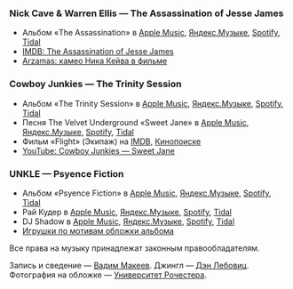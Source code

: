 ### Nick Cave & Warren Ellis — The Assassination of Jesse James

- Альбом «The Assassination» в
	[Apple Music](https://music.apple.com/album/1143174629),
	[Яндекс.Музыке](https://music.yandex.ru/album/52741),
	[Spotify](https://open.spotify.com/album/6RzRjlvdLSDwkx8bMHyPLs),
	[Tidal](https://tidal.com/browse/album/63883085)
- [IMDB: The Assassination of Jesse James](https://www.imdb.com/title/tt0443680/)
- [Arzamas: камео Ника Кейва в фильме](https://arzamas.academy/micro/kameo/6)

### Cowboy Junkies — The Trinity Session

- Альбом «The Trinity Session» в
	[Apple Music](https://music.apple.com/album/299606787),
	[Яндекс.Музыке](https://music.yandex.ru/album/3959139),
	[Spotify](https://open.spotify.com/album/566tD6a3xWL6MKLWkw8ERz),
	[Tidal](https://tidal.com/browse/album/11354956)
- Песня The Velvet Underground «Sweet Jane» в
	[Apple Music](https://music.apple.com/album/1050415251?i=1050415253),
	[Яндекс.Музыке](https://music.yandex.ru/album/3041480/track/25721893),
	[Spotify](https://open.spotify.com/track/3cw3Z7mS55gd3NUjh4k0bL),
	[Tidal](https://tidal.com/browse/track/52684896)
- Фильм «Flight» (Экипаж) на
	[IMDB](https://www.imdb.com/title/tt1907668/),
	[Кинопоиске](https://www.kinopoisk.ru/film/592203/)
- [YouTube: Cowboy Junkies — Sweet Jane](https://youtu.be/Fa9nN3G2CSg)

### UNKLE — Psyence Fiction

- Альбом «Psyence Fiction» в
	[Apple Music](https://music.apple.com/album/1440922148),
	[Яндекс.Музыке](https://music.yandex.ru/album/8616),
	[Spotify](https://open.spotify.com/album/6Dxx0vxLQ83LK1PMZezlcY),
	[Tidal](https://tidal.com/browse/album/573666)
- Рай Кудер в
	[Apple Music](https://itunes.apple.com/artist/191009),
	[Яндекс.Музыке](https://music.yandex.ru/artist/43463),
	[Spotify](https://open.spotify.com/artist/1CPwHx5lgVxv0rfcp7UXLx),
	[Tidal](https://tidal.com/browse/artist/15046)
- DJ Shadow в
	[Apple Music](https://music.apple.com/artist/133086),
	[Яндекс.Музыке](https://music.yandex.ru/artist/10799),
	[Spotify](https://open.spotify.com/artist/5CE2IfdYZEQGIDsfiRm8SI),
	[Tidal](https://tidal.com/browse/artist/24965)
- [Игрушки по мотивам обложки альбома](https://thevinylfactory.com/news/unkle-release-limited-edition-action-figures-mount-on-turntable/)

Все права на музыку принадлежат законным правообладателям.

Запись и сведение — [Вадим Макеев](https://twitter.com/pepelsbey).
Джингл — [Дэн Лебовиц](https://www.youtube.com/channel/UC38A5qHrlc_Zgua7vL4b96w).
Фотография на обложке — [Университет Рочестера](https://rochester.edu/).
